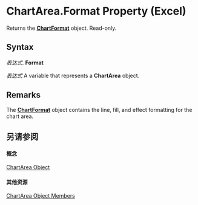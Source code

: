 
# ChartArea.Format Property (Excel)

Returns the  **[ChartFormat](edac71b7-ed38-6658-2cbf-6493dc1ad3ed.md)** object. Read-only.


## Syntax

 _表达式_. **Format**

 _表达式_ A variable that represents a **ChartArea** object.


## Remarks

The  **[ChartFormat](edac71b7-ed38-6658-2cbf-6493dc1ad3ed.md)** object contains the line, fill, and effect formatting for the chart area.


## 另请参阅


#### 概念


[ChartArea Object](883423b5-7689-b164-c0a3-8dab049b5d9e.md)
#### 其他资源


[ChartArea Object Members](http://msdn.microsoft.com/library/7be5d1c8-31ef-e784-7381-0bd95532da94%28Office.15%29.aspx)